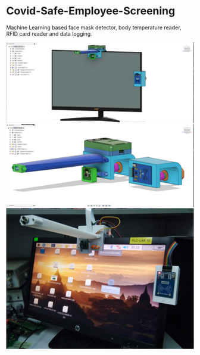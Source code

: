 # Covid-Safe-Employee-Screening

Machine Learning based face mask detector, body temperature reader, RFID card reader and data logging.

![](https://github.com/NaimFuad/Covid-Safe-Employee-Screening/blob/master/deployment.PNG)
![](https://github.com/NaimFuad/Covid-Safe-Employee-Screening/blob/master/frame.PNG)
![](https://github.com/NaimFuad/Covid-Safe-Employee-Screening/blob/master/IMG_20200910_152444.jpg)




